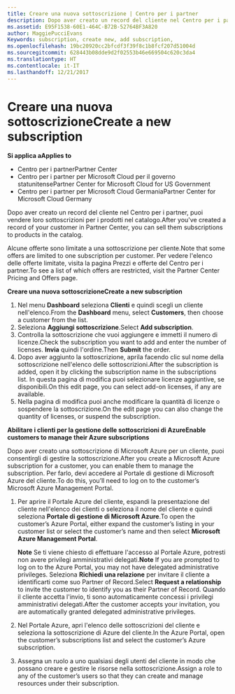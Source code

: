 ```yaml
---
title: Creare una nuova sottoscrizione | Centro per i partner
description: Dopo aver creato un record del cliente nel Centro per i partner, puoi vendere loro sottoscrizioni per i prodotti nel catalogo.
ms.assetid: E95F1538-60E1-464C-B72B-52764BF3A820
author: MaggiePucciEvans
Keywords: subscription, create new, add subscription,
ms.openlocfilehash: 19bc20920cc2bfcdf3f39f8c1b8fcf207d51004d
ms.sourcegitcommit: 628443b08dde9d2f02553b46e669504c620c3da4
ms.translationtype: HT
ms.contentlocale: it-IT
ms.lasthandoff: 12/21/2017
---
```

# <a name="create-a-new-subscription"></a><span data-ttu-id="99481-103">Creare una nuova sottoscrizione</span><span class="sxs-lookup"><span data-stu-id="99481-103">Create a new subscription</span></span>

**<span data-ttu-id="99481-104">Si applica a</span><span class="sxs-lookup"><span data-stu-id="99481-104">Applies to</span></span>**

-  <span data-ttu-id="99481-105">Centro per i partner</span><span class="sxs-lookup"><span data-stu-id="99481-105">Partner Center</span></span>
-  <span data-ttu-id="99481-106">Centro per i partner per Microsoft Cloud per il governo statunitense</span><span class="sxs-lookup"><span data-stu-id="99481-106">Partner Center for Microsoft Cloud for US Government</span></span>
-  <span data-ttu-id="99481-107">Centro per i partner per Microsoft Cloud Germania</span><span class="sxs-lookup"><span data-stu-id="99481-107">Partner Center for Microsoft Cloud Germany</span></span>

<span data-ttu-id="99481-108">Dopo aver creato un record del cliente nel Centro per i partner, puoi vendere loro sottoscrizioni per i prodotti nel catalogo.</span><span class="sxs-lookup"><span data-stu-id="99481-108">After you've created a record of your customer in Partner Center, you can sell them subscriptions to products in the catalog.</span></span>

<span data-ttu-id="99481-109">Alcune offerte sono limitate a una sottoscrizione per cliente.</span><span class="sxs-lookup"><span data-stu-id="99481-109">Note that some offers are limited to one subscription per customer.</span></span> <span data-ttu-id="99481-110">Per vedere l'elenco delle offerte limitate, visita la pagina Prezzi e offerte del Centro per i partner.</span><span class="sxs-lookup"><span data-stu-id="99481-110">To see a list of which offers are restricted, visit the Partner Center Pricing and Offers page.</span></span> 


**<span data-ttu-id="99481-111">Creare una nuova sottoscrizione</span><span class="sxs-lookup"><span data-stu-id="99481-111">Create a new subscription</span></span>**

1.  <span data-ttu-id="99481-112">Nel menu **Dashboard** seleziona **Clienti** e quindi scegli un cliente nell'elenco.</span><span class="sxs-lookup"><span data-stu-id="99481-112">From the **Dashboard** menu, select **Customers**, then choose a customer from the list.</span></span>
2.  <span data-ttu-id="99481-113">Seleziona **Aggiungi sottoscrizione**.</span><span class="sxs-lookup"><span data-stu-id="99481-113">Select **Add subscription**.</span></span>
3.  <span data-ttu-id="99481-114">Controlla la sottoscrizione che vuoi aggiungere e immetti il numero di licenze.</span><span class="sxs-lookup"><span data-stu-id="99481-114">Check the subscription you want to add and enter the number of licenses.</span></span> <span data-ttu-id="99481-115">**Invia** quindi l'ordine.</span><span class="sxs-lookup"><span data-stu-id="99481-115">Then **Submit** the order.</span></span>
4.  <span data-ttu-id="99481-116">Dopo aver aggiunto la sottoscrizione, aprila facendo clic sul nome della sottoscrizione nell'elenco delle sottoscrizioni.</span><span class="sxs-lookup"><span data-stu-id="99481-116">After the subscription is added, open it by clicking the subscription name in the subscriptions list.</span></span> <span data-ttu-id="99481-117">In questa pagina di modifica puoi selezionare licenze aggiuntive, se disponibili.</span><span class="sxs-lookup"><span data-stu-id="99481-117">On this edit page, you can select add-on licenses, if any are available.</span></span>
5.  <span data-ttu-id="99481-118">Nella pagina di modifica puoi anche modificare la quantità di licenze o sospendere la sottoscrizione.</span><span class="sxs-lookup"><span data-stu-id="99481-118">On the edit page you can also change the quantity of licenses, or suspend the subscription.</span></span>

**<span data-ttu-id="99481-119">Abilitare i clienti per la gestione delle sottoscrizioni di Azure</span><span class="sxs-lookup"><span data-stu-id="99481-119">Enable customers to manage their Azure subscriptions</span></span>**

<span data-ttu-id="99481-120">Dopo aver creato una sottoscrizione di Microsoft Azure per un cliente, puoi consentirgli di gestire la sottoscrizione.</span><span class="sxs-lookup"><span data-stu-id="99481-120">After you create a Microsoft Azure subscription for a customer, you can enable them to manage the subscription.</span></span> <span data-ttu-id="99481-121">Per farlo, devi accedere al Portale di gestione di Microsoft Azure del cliente.</span><span class="sxs-lookup"><span data-stu-id="99481-121">To do this, you’ll need to log on to the customer’s Microsoft Azure Management Portal.</span></span> 

1.  <span data-ttu-id="99481-122">Per aprire il Portale Azure del cliente, espandi la presentazione del cliente nell'elenco dei clienti o seleziona il nome del cliente e quindi seleziona **Portale di gestione di Microsoft Azure**.</span><span class="sxs-lookup"><span data-stu-id="99481-122">To open the customer’s Azure Portal, either expand the customer’s listing in your customer list or select the customer’s name and then select **Microsoft Azure Management Portal**.</span></span>
    
    <span data-ttu-id="99481-123">**Note** Se ti viene chiesto di effettuare l'accesso al Portale Azure, potresti non avere privilegi amministrativi delegati.</span><span class="sxs-lookup"><span data-stu-id="99481-123">**Note**  If you are prompted to log on to the Azure Portal, you may not have delegated administrative privileges.</span></span> <span data-ttu-id="99481-124">Seleziona **Richiedi una relazione** per invitare il cliente a identificarti come suo Partner of Record.</span><span class="sxs-lookup"><span data-stu-id="99481-124">Select **Request a relationship** to invite the customer to identify you as their Partner of Record.</span></span> <span data-ttu-id="99481-125">Quando il cliente accetta l'invio, ti sono automaticamente concessi i privilegi amministrativi delegati.</span><span class="sxs-lookup"><span data-stu-id="99481-125">After the customer accepts your invitation, you are automatically granted delegated administrative privileges.</span></span> 
2.  <span data-ttu-id="99481-126">Nel Portale Azure, apri l'elenco delle sottoscrizioni del cliente e seleziona la sottoscrizione di Azure del cliente.</span><span class="sxs-lookup"><span data-stu-id="99481-126">In the Azure Portal, open the customer’s subscriptions list and select the customer’s Azure subscription.</span></span>
3.  <span data-ttu-id="99481-127">Assegna un ruolo a uno qualsiasi degli utenti del cliente in modo che possano creare e gestire le risorse nella sottoscrizione.</span><span class="sxs-lookup"><span data-stu-id="99481-127">Assign a role to any of the customer’s users so that they can create and manage resources under their subscription.</span></span>

 



